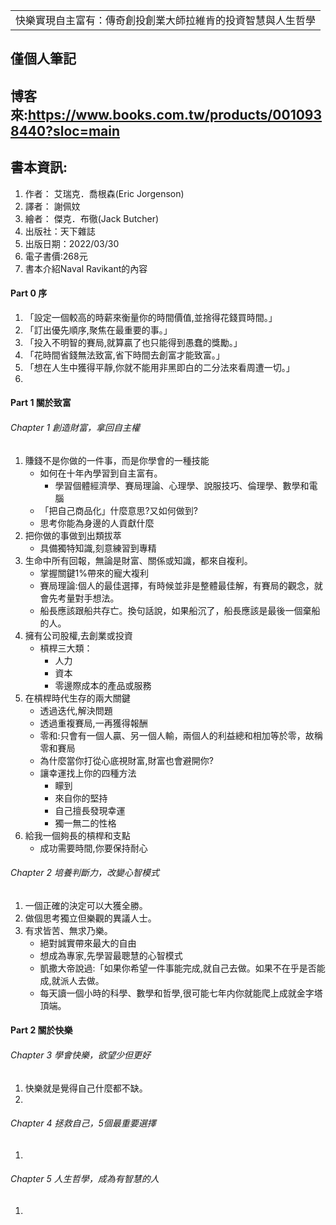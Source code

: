 <table>
    <tr>
        <td>快樂實現自主富有：傳奇創投創業大師拉維肯的投資智慧與人生哲學</td>
    </tr>
</table>

## 僅個人筆記
## 博客來:https://www.books.com.tw/products/0010938440?sloc=main
## 書本資訊:
1. 作者： 艾瑞克．喬根森(Eric Jorgenson)
2. 譯者： 謝佩妏
3. 繪者： 傑克．布徹(Jack Butcher)
4. 出版社：天下雜誌  
5. 出版日期：2022/03/30
6. 電子書價:268元
7. 書本介紹Naval Ravikant的內容

#### Part 0 序
1. 「設定一個較高的時薪來衡量你的時間價值,並捨得花錢買時間。」
2. 「訂出優先順序,聚焦在最重要的事。」
3. 「投入不明智的賽局,就算贏了也只能得到愚蠢的獎勵。」
4. 「花時間省錢無法致富,省下時間去創富才能致富。」
5. 「想在人生中獲得平靜,你就不能用非黑即白的二分法來看周遭一切。」
6. 

#### Part 1 關於致富
###### Chapter 1 創造財富，拿回自主權
1. 賺錢不是你做的一件事，而是你學會的一種技能
   + 如何在十年內學習到自主富有。
     + 學習個體經濟學、賽局理論、心理學、說服技巧、倫理學、數學和電腦
   + 「把自己商品化」什麼意思?又如何做到?
   + 思考你能為身邊的人貢獻什麼
2. 把你做的事做到出類拔萃 
   + 具備獨特知識,刻意練習到專精
3. 生命中所有回報，無論是財富、關係或知識，都來自複利。
   + 掌握關鍵1%帶來的寵大複利
   + 賽局理論:個人的最佳選擇，有時候並非是整體最佳解，有賽局的觀念，就會先考量對手想法。
   + 船長應該跟船共存亡。換句話說，如果船沉了，船長應該是最後一個棄船的人。
4. 擁有公司股權,去創業或投資
   + 槓桿三大類：
     + 人力
     + 資本
     + 零邊際成本的產品或服務 
5. 在槓桿時代生存的兩大關鍵
   + 透過迭代,解決問題
   + 透過重複賽局,一再獲得報酬
   + 零和:只會有一個人贏、另一個人輸，兩個人的利益總和相加等於零，故稱零和賽局
   + 為什麼當你打從心底視財富,財富也會避開你?
   + 讓幸運找上你的四種方法
     + 矇到
     + 來自你的堅持
     + 自己擅長發現幸運
     + 獨一無二的性格
6. 給我一個夠長的槓桿和支點
   + 成功需要時間,你要保持耐心

###### Chapter 2 培養判斷力，改變心智模式
1. 一個正確的決定可以大獲全勝。
2. 做個思考獨立但樂觀的異議人士。
3. 有求皆苦、無求乃樂。
   + 絕對誠實帶來最大的自由
   + 想成為專家,先學習最聰慧的心智模式
   + 凱撒大帝說過:「如果你希望一件事能完成,就自己去做。如果不在乎是否能成,就派人去做。
   + 每天讀一個小時的科學、數學和哲學,很可能七年内你就能爬上成就金字塔頂端。
 
#### Part 2 關於快樂
###### Chapter 3 學會快樂，欲望少但更好
1. 快樂就是覺得自己什麼都不缺。
2. 
###### Chapter 4 拯救自己，5個最重要選擇
1. 
###### Chapter 5 人生哲學，成為有智慧的人
1. 

